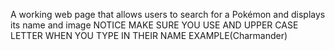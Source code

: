 A working web page that allows users to search for a Pokémon and displays its name and image 
NOTICE MAKE SURE YOU USE AND UPPER CASE LETTER WHEN YOU TYPE IN THEIR NAME EXAMPLE(Charmander)
